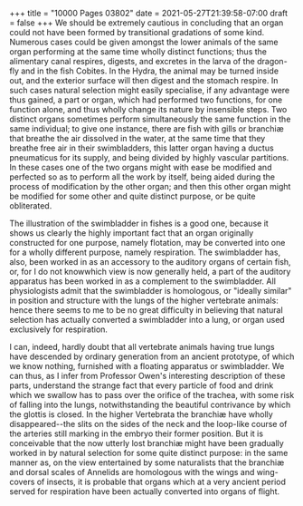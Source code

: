 +++
title = "10000 Pages 03802"
date = 2021-05-27T21:39:58-07:00
draft = false
+++
We should be extremely cautious in concluding that an organ could not have been formed by transitional gradations of some kind. Numerous cases could be given amongst the lower animals of the same organ performing at the same time wholly distinct functions; thus the alimentary canal respires, digests, and excretes in the larva of the dragon-fly and in the fish Cobites. In the Hydra, the animal may be turned inside out, and the exterior surface will then digest and the stomach respire. In such cases natural selection might easily specialise, if any advantage were thus gained, a part or organ, which had performed two functions, for one function alone, and thus wholly change its nature by insensible steps. Two distinct organs sometimes perform simultaneously the same function in the same individual; to give one instance, there are fish with gills or branchiæ that breathe the air dissolved in the water, at the same time that they breathe free air in their swimbladders, this latter organ having a ductus pneumaticus for its supply, and being divided by highly vascular partitions. In these cases one of the two organs might with ease be modified and perfected so as to perform all the work by itself, being aided during the process of modification by the other organ; and then this other organ might be modified for some other and quite distinct purpose, or be quite obliterated.

The illustration of the swimbladder in fishes is a good one, because it shows us clearly the highly important fact that an organ originally constructed for one purpose, namely flotation, may be converted into one for a wholly different purpose, namely respiration. The swimbladder has, also, been worked in as an accessory to the auditory organs of certain fish, or, for I do not knowwhich view is now generally held, a part of the auditory apparatus has been worked in as a complement to the swimbladder. All physiologists admit that the swimbladder is homologous, or "ideally similar" in position and structure with the lungs of the higher vertebrate animals: hence there seems to me to be no great difficulty in believing that natural selection has actually converted a swimbladder into a lung, or organ used exclusively for respiration.

I can, indeed, hardly doubt that all vertebrate animals having true lungs have descended by ordinary generation from an ancient prototype, of which we know nothing, furnished with a floating apparatus or swimbladder. We can thus, as I infer from Professor Owen's interesting description of these parts, understand the strange fact that every particle of food and drink which we swallow has to pass over the orifice of the trachea, with some risk of falling into the lungs, notwithstanding the beautiful contrivance by which the glottis is closed. In the higher Vertebrata the branchiæ have wholly disappeared--the slits on the sides of the neck and the loop-like course of the arteries still marking in the embryo their former position. But it is conceivable that the now utterly lost branchiæ might have been gradually worked in by natural selection for some quite distinct purpose: in the same manner as, on the view entertained by some naturalists that the branchiæ and dorsal scales of Annelids are homologous with the wings and wing-covers of insects, it is probable that organs which at a very ancient period served for respiration have been actually converted into organs of flight.
